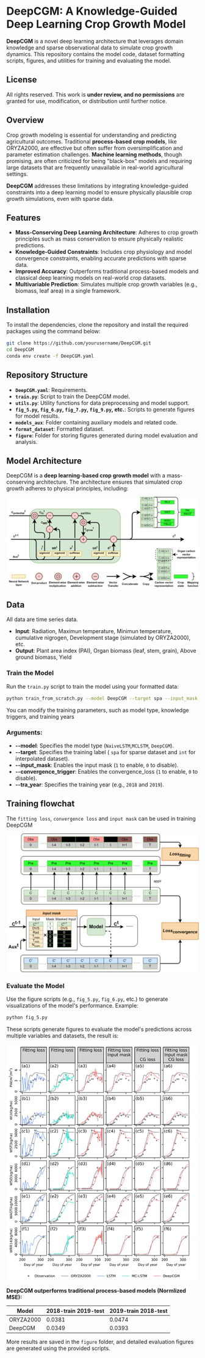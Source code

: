 
# DeepCGM: A Knowledge-Guided Deep Learning Crop Growth Model

**DeepCGM** is a novel deep learning architecture that leverages domain knowledge and sparse observational data to simulate crop growth dynamics. This repository contains the model code, dataset formatting scripts, figures, and utilities for training and evaluating the model.

## License

All rights reserved. This work is **under review, and no permissions** are granted for use, modification, or distribution until further notice.

## Overview

Crop growth modeling is essential for understanding and predicting agricultural outcomes. Traditional **process-based crop models**, like ORYZA2000, are effective but often suffer from oversimplification and parameter estimation challenges. **Machine learning methods**, though promising, are often criticized for being "black-box" models and requiring large datasets that are frequently unavailable in real-world agricultural settings.

**DeepCGM** addresses these limitations by integrating knowledge-guided constraints into a deep learning model to ensure physically plausible crop growth simulations, even with sparse data.

## Features

- **Mass-Conserving Deep Learning Architecture**: Adheres to crop growth principles such as mass conservation to ensure physically realistic predictions.
- **Knowledge-Guided Constraints**: Includes crop physiology and model convergence constraints, enabling accurate predictions with sparse data.
- **Improved Accuracy**: Outperforms traditional process-based models and classical deep learning models on real-world crop datasets.
- **Multivariable Prediction**: Simulates multiple crop growth variables (e.g., biomass, leaf area) in a single framework.

## Installation

To install the dependencies, clone the repository and install the required packages using the command below:

```bash
git clone https://github.com/yourusername/DeepCGM.git
cd DeepCGM
conda env create -f DeepCGM.yaml
```

## Repository Structure

- **`DeepCGM.yaml`**: Requirements.
- **`train.py`**: Script to train the DeepCGM model.
- **`utils.py`**: Utility functions for data preprocessing and model support.
- **`fig_5.py`, `fig_6.py`, `fig_7.py`, `fig_9.py`, etc.**: Scripts to generate figures for model results.
- **`models_aux`**: Folder containing auxiliary models and related code.
- **`format_dataset`**: Formatted dataset.
- **`figure`**: Folder for storing figures generated during model evaluation and analysis.


## Model Architecture

DeepCGM is a **deep learning-based crop growth model** with a mass-conserving architecture. The architecture ensures that simulated crop growth adheres to physical principles, including:

![Model Structure](figure/DeepCGM.svg)

## Data
All data are time series data.
- **Input**: Radiation, Maximun temperature, Minimun temperature, cumulative nigrogen, Development stage (simulated by ORYZA2000), etc.
- **Output**: Plant area index (PAI), Organ biomass (leaf, stem, grain), Above ground biomass, Yield


### Train the Model

Run the `train.py` script to train the model using your formatted data:

```bash
python train_from_scratch.py --model DeepCGM --target spa --input_mask 1 --convergence_loss 1 --tra_year 2018
```
You can modify the training parameters, such as model type, knowledge triggers, and training years
### Arguments:
- **--model**: Specifies the model type (`NaiveLSTM`,`MCLSTM`, `DeepCGM`).
- **--target**: Specifies the training label ( `spa` for sparse dataset and `int` for interpolated dataset).
- **--input_mask**: Enables the input mask (`1` to enable, `0` to disable).
- **--convergence_trigger**: Enables the convergence_loss (`1` to enable, `0` to disable).
- **--tra_year**: Specifies the training year (e.g., `2018` and `2019`).

## Training flowchat

The `fitting loss`, `convergence loss` and `input mask` can be used in training DeepCGM

![Training flowchart](figure/Traing.svg)

### Evaluate the Model

Use the figure scripts (e.g., `fig_5.py`, `fig_6.py`, etc.) to generate visualizations of the model's performance. Example:

```bash
python fig_5.py
```

These scripts generate figures to evaluate the model's predictions across multiple variables and datasets, the result is:

![Time series result](figure/Fig.5%20Crop%20growth%20simulation%20results.svg)

**DeepCGM outperforms traditional process-based models (Normlized MSE):**

| Model     | 2018-train 2019-test | 2019-train 2018-test |
|-----------|----------------------|----------------------|
| ORYZA2000 | 0.0381               | 0.0474               |
| DeepCGM   | 0.0349               | 0.0393               |

More results are saved in the `figure` folder, and detailed evaluation figures are generated using the provided scripts.
